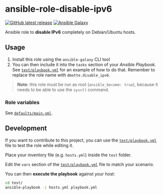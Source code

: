 # ansible-role-disable-ipv6

[![GitHub latest release](https://img.shields.io/github/v/release/dmotte/ansible-role-disable-ipv6?logo=github&style=flat-square)](https://github.com/dmotte/ansible-role-disable-ipv6/actions)
[![Ansible Galaxy](https://img.shields.io/badge/galaxy-dmotte.disable__ipv6-blueviolet?logo=ansible&style=flat-square)](https://galaxy.ansible.com/dmotte/disable_ipv6)

Ansible role to **disable IPv6** completely on Debian/Ubuntu hosts.

## Usage

1. Install this role using the `ansible-galaxy` CLI tool
2. You can then include it into the `tasks` section of your _Ansible Playbook_. See [`test/playbook.yml`](test/playbook.yml) for an example of how to do that. Remember to replace the role name with `dmotte.disable_ipv6`.

> **Note**: this role must be run as root (`ansible_become: true`), because it needs to be able to use the `sysctl` command.

### Role variables

See [`defaults/main.yml`](defaults/main.yml).

## Development

If you want to contribute to this project, you can use the [`test/playbook.yml`](test/playbook.yml) file to test the role while editing it.

Place your inventory file (e.g. `hosts.yml`) inside the `test` folder.

Edit the `vars` section of the [`test/playbook.yml`](test/playbook.yml) file to match your scenario.

You can then **execute the playbook** against your host:

```bash
cd test/
ansible-playbook -i hosts.yml playbook.yml
```
